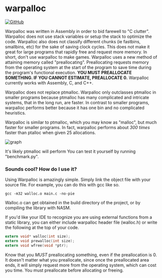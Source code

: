 # warpalloc
[![GitHub](https://img.shields.io/github/license/pepsipu/warpalloc.svg?style=for-the-badge)](https://github.com/pepsipu/warpalloc/blob/master/LICENSE.md)

Warpalloc was written in Assembly in order to bid farewell to "C clutter". Warpalloc does not use stack variables or setup the stack to optimize the code. Warpalloc also does not classify different chunks (ie fastbins, smallbins, etc) for the sake of saving clock cycles. This does not make it great for large programs that rapidly free and request more memory. In short, don't use warpalloc to make games. Warpalloc uses a new method of attaining memory called "preallocating". Preallocating requests memory from the operating system at the start of the program to save time during the program's functional execution. **YOU MUST PREALLOCATE SOMETHING. IF YOU CANNOT ESTIMATE, PREALLOCATE 0.** Warpalloc currently works with Assembly, C, and C++.

Warpalloc does not replace ptmalloc. Warpalloc only outclasses ptmalloc in smaller programs because ptmalloc has many complicated and intricate systems, that in the long run, are faster. In contrast to smaller programs, warpalloc performs better because it has one bin and no complicated heuristics.

Warpalloc is similar to ptmalloc, which you may know as "malloc", but much faster for smaller programs. In fact, warpalloc performs about *300 times* faster than ptalloc when given 25 allocations.

![graph](https://i.imgur.com/p4gdW4D.png)

It's likely ptmalloc will perform
You can test it yourself by running "benchmark.py".

### Sounds cool? How do I use it?
Using Warpalloc is amazingly simple. Simply link the object file with your source file. For example, you can do this with gcc like so.

`gcc -m32 walloc.o main.c -no-pie`

Walloc.o can get obtained in the build directory of the project, or by compiling the library with NASM.

If you'd like your IDE to recognize you are using external functions from a static library, you can either include warpalloc header file (walloc.h) or write the following at the top of your code.

```c
extern void* walloc(int size);
extern void prewalloc(int size);
extern void wfree(void *ptr);
```

Know that you *MUST* preallocating something, even if the preallocation is 0. It doesn't matter what you preallocate, since once the preallocated area ends, it will simply request more from the operating system, which can cost you time. You must preallocate before allocating or freeing.
